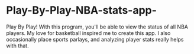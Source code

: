 # Play-By-Play-NBA-stats-app-
Play By Play! With this program, you'll be able to view the status of all NBA players.
My love for basketball inspired me to create this app.
I also occasionally place sports parlays, and analyzing player stats really helps with that.

